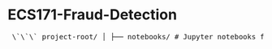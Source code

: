 # ECS171-Fraud-Detection

<pre> \`\`\` project-root/ │ ├── notebooks/ # Jupyter notebooks for EDA ├── src/ # .py files for data prep, model, utils ├── static/ # Flask HTML/CSS ├── templates/ # Flask templates ├── app.py # Flask app entry point ├── model.pkl # Saved model ├── requirements.txt # List of pip packages └── README.md # Project overview \`\`\` </pre>
